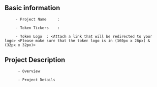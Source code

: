 
##  Basic information

         - Project Name     : 

         - Token Tickers    :     

         - Token Logo  : <Attach a link that will be redirected to your logo> <Please make sure that the token logo is in (160px x 26px) & (32px x 32px)>

##  Project Description

          - Overview

          - Project Details
